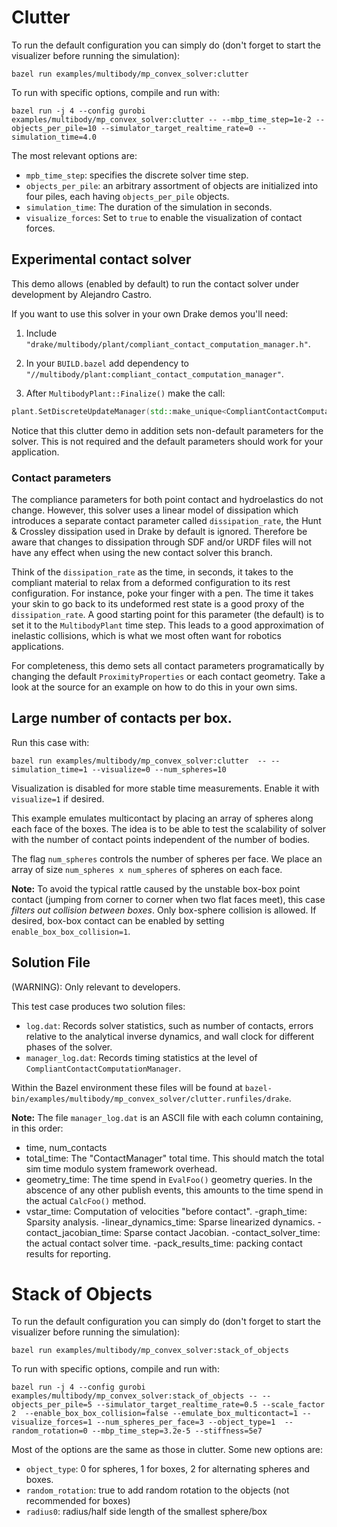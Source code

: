 # Clutter

To run the default configuration you can simply do (don't forget to start the
visualizer before running the simulation):
```
bazel run examples/multibody/mp_convex_solver:clutter
```

To run with specific options, compile and run with:
```
bazel run -j 4 --config gurobi examples/multibody/mp_convex_solver:clutter -- --mbp_time_step=1e-2 --objects_per_pile=10 --simulator_target_realtime_rate=0 --simulation_time=4.0
```

The most relevant options are:
- `mpb_time_step`: specifies the discrete solver time step.
- `objects_per_pile`: an arbitrary assortment of objects are initialized into
  four piles, each having `objects_per_pile` objects.
- `simulation_time`: The duration of the simulation in seconds.
- `visualize_forces`: Set to `true` to enable the visualization of contact forces.

## Experimental contact solver

This demo allows (enabled by default) to run the contact solver under
development by Alejandro Castro.

If you want to use this solver in your own Drake demos you'll need:

1. Include `"drake/multibody/plant/compliant_contact_computation_manager.h"`.

2. In your `BUILD.bazel` add dependency to `"//multibody/plant:compliant_contact_computation_manager"`.

3. After `MultibodyPlant::Finalize()` make the call:
```c++
plant.SetDiscreteUpdateManager(std::make_unique<CompliantContactComputationManager<double>>());
```

Notice that this clutter demo in addition sets non-default parameters for the
solver. This is not required and the default parameters should work for your
application.

### Contact parameters

The compliance parameters for both point contact and hydroelastics do not
change. However, this solver uses a linear model of dissipation which introduces
a separate contact parameter called `dissipation_rate`, the Hunt & Crossley
dissipation used in Drake by default is ignored. Therefore be aware that changes
to dissipation through SDF and/or URDF files will not have any effect when using
the new contact solver this branch.

Think of the `dissipation_rate` as the time, in seconds, it takes to the
compliant material to relax from a deformed configuration to its rest
configuration. For instance, poke your finger with a pen. The time it takes your
skin to go back to its undeformed rest state is a good proxy of the
`dissipation_rate`. A good starting point for this parameter (the default) is to
set it to the `MultibodyPlant` time step. This leads to a good approximation of
inelastic collisions, which is what we most often want for robotics
applications.

For completeness, this demo sets all contact parameters programatically by
changing the default `ProximityProperties` or each contact geometry. Take a look
at the source for an example on how to do this in your own sims.

## Large number of contacts per box.
Run this case with:
```
bazel run examples/multibody/mp_convex_solver:clutter  -- --simulation_time=1 --visualize=0 --num_spheres=10
```
Visualization is disabled for more stable time measurements. Enable it with
`visualize=1` if desired.

This example emulates multicontact by placing an array of spheres along each
face of the boxes. The idea is to be able to test the scalability of solver with
the number of contact points independent of the number of bodies.

The flag `num_spheres` controls the number of spheres per face. We place an
array of size `num_spheres x num_spheres` of spheres on each face.

**Note:** To avoid the typical rattle caused by the unstable box-box point
contact (jumping from corner to corner when two flat faces meet), this case
*filters out collision between boxes*. Only box-sphere collision is allowed. If
desired, box-box contact can be enabled by setting `enable_box_box_collision=1`.

## Solution File

(WARNING): Only relevant to developers.

This test case produces two solution files:
- `log.dat`: Records solver statistics, such as number of contacts, errors
  relative to the analytical inverse dynamics, and wall clock for different
  phases of the solver.
- `manager_log.dat`: Records timing statistics at the level of
  `CompliantContactComputationManager`.  

Within the Bazel environment these files will be found at
`bazel-bin/examples/multibody/mp_convex_solver/clutter.runfiles/drake`.

**Note:**
The file `manager_log.dat` is an ASCII file with each column containing, in this
order:
 - time, num_contacts 
 - total_time: The "ContactManager" total time. This should match the total sim
   time modulo system framework overhead.
 - geometry_time: The time spend in `EvalFoo()` geometry queries. In the
   abscence of any other publish events, this amounts to the time spend in the
   actual `CalcFoo()` method.
 - vstar_time: Computation of velocities "before contact". -graph_time: Sparsity
   analysis. -linear_dynamics_time: Sparse linearized dynamics.
   -contact_jacobian_time: Sparse contact Jacobian. -contact_solver_time: the
   actual contact solver time. -pack_results_time: packing contact results for
   reporting.

# Stack of Objects

To run the default configuration you can simply do (don't forget to start the
visualizer before running the simulation):
```
bazel run examples/multibody/mp_convex_solver:stack_of_objects
```

To run with specific options, compile and run with:
```
bazel run -j 4 --config gurobi examples/multibody/mp_convex_solver:stack_of_objects -- --objects_per_pile=5 --simulator_target_realtime_rate=0.5 --scale_factor 2  --enable_box_box_collision=false --emulate_box_multicontact=1 --visualize_forces=1 --num_spheres_per_face=3 --object_type=1  --random_rotation=0 --mbp_time_step=3.2e-5 --stiffness=5e7
```
Most of the options are the same as those in clutter. Some new options are:
- `object_type`: 0 for spheres, 1 for boxes, 2 for alternating spheres and boxes. 
- `random_rotation`: true to add random rotation to the objects (not recommended for boxes)
- `radius0`: radius/half side length of the smallest sphere/box

